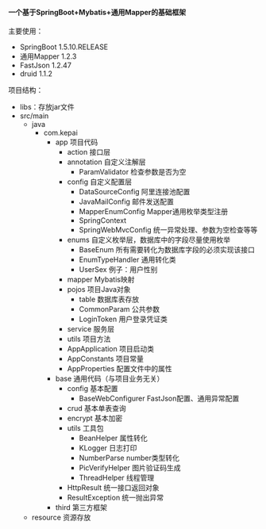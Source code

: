 #### 一个基于SpringBoot+Mybatis+通用Mapper的基础框架

主要使用：
 - SpringBoot 1.5.10.RELEASE
 - 通用Mapper 1.2.3
 - FastJson 1.2.47
 - druid 1.1.2
 
 项目结构：
 -  libs：存放jar文件
 - src/main
    - java
      - com.kepai
        - app 项目代码
          - action 接口层
          - annotation 自定义注解层
            - ParamValidator 检查参数是否为空
          - config 自定义配置层
            - DataSourceConfig 阿里连接池配置
            - JavaMailConfig 邮件发送配置
            - MapperEnumConfig Mapper通用枚举类型注册
            - SpringContext 
            - SpringWebMvcConfig 统一异常处理、参数为空检查等等
          - enums 自定义枚举层，数据库中的字段尽量使用枚举
            - BaseEnum 所有需要转化为数据库字段的必须实现该接口
            - EnumTypeHandler 通用转化类
            - UserSex 例子：用户性别
          - mapper Mybatis映射
          - pojos 项目Java对象
            - table 数据库表存放
            - CommonParam 公共参数
            - LoginToken 用户登录凭证类
          - service 服务层
          - utils 项目方法
          - AppApplication 项目启动类
          - AppConstants 项目常量
          - AppProperties 配置文件中的属性
        - base 通用代码（与项目业务无关）
          - config 基本配置
            - BaseWebConfigurer FastJson配置、通用异常配置
          - crud 基本单表查询
          - encrypt 基本加密
          - utils 工具包
            - BeanHelper 属性转化
            - KLogger 日志打印
            - NumberParse number类型转化
            - PicVerifyHelper 图片验证码生成
            - ThreadHelper 线程管理
          - HttpResult 统一接口返回对象
          - ResultException 统一抛出异常
        - third 第三方框架
    - resource 资源存放
    